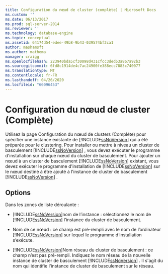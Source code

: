 ```yaml
---
title: Configuration du nœud de cluster (complète) | Microsoft Docs
ms.custom: ''
ms.date: 06/13/2017
ms.prod: sql-server-2014
ms.reviewer: ''
ms.technology: database-engine
ms.topic: conceptual
ms.assetid: 64174d54-edee-49b8-9b43-039574bf2ca1
author: mashamsft
ms.author: mathoma
manager: craigg
ms.openlocfilehash: 223940bda5cf30098d431cfcc3ded53a867a92b3
ms.sourcegitcommit: 6fd8c1914de4c7ac24900fe388ecc7883c740077
ms.translationtype: MT
ms.contentlocale: fr-FR
ms.lasthandoff: 04/26/2020
ms.locfileid: "66096453"
---
```

# <a name="cluster-node-configuration-complete"></a>Configuration du nœud de cluster (Complète)
  Utilisez la page Configuration du nœud de clusters (Complète) pour spécifier une instance existante de [!INCLUDE[ssNoVersion](../../includes/ssnoversion-md.md)] qui a été préparée pour le clustering. Pour installer ou mettre à niveau un cluster de basculement [!INCLUDE[ssNoVersion](../../includes/ssnoversion-md.md)] , vous devez exécuter le programme d'installation sur chaque nœud du cluster de basculement. Pour ajouter un nœud à un cluster de basculement [!INCLUDE[ssNoVersion](../../includes/ssnoversion-md.md)] existant, vous devez exécuter le programme d'installation de [!INCLUDE[ssNoVersion](../../includes/ssnoversion-md.md)] sur le nœud destiné à être ajouté à l'instance de cluster de basculement [!INCLUDE[ssNoVersion](../../includes/ssnoversion-md.md)] .  
  
## <a name="options"></a>Options  
 Dans les zones de liste déroulante :  
  
-   [!INCLUDE[ssNoVersion](../../includes/ssnoversion-md.md)]nom de l’instance : sélectionnez le nom de [!INCLUDE[ssNoVersion](../../includes/ssnoversion-md.md)] l’instance du cluster de basculement.  
  
-   Nom de ce nœud : ce champ est pré-rempli avec le nom de l’ordinateur [!INCLUDE[ssNoVersion](../../includes/ssnoversion-md.md)] sur lequel le programme d’installation s’exécute.  
  
-   [!INCLUDE[ssNoVersion](../../includes/ssnoversion-md.md)]Nom réseau du cluster de basculement : ce champ n’est pas pré-rempli. Indiquez le nom réseau de la nouvelle instance de cluster de basculement [!INCLUDE[ssNoVersion](../../includes/ssnoversion-md.md)] . Il s'agit du nom qui identifie l'instance de cluster de basculement sur le réseau.  
  
  
